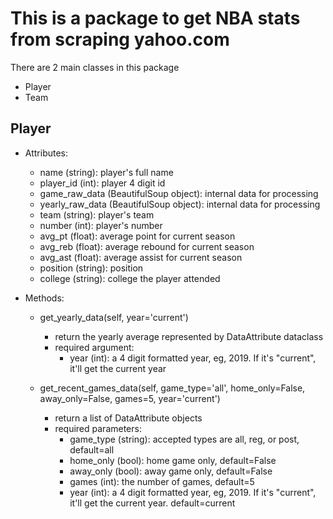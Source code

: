 # This is a package to get NBA stats from scraping yahoo.com

There are 2 main classes in this package
* Player
* Team

## Player
* Attributes:
  * name (string):                              player's full name
  * player_id (int):                            player 4 digit id
  * game_raw_data (BeautifulSoup object):       internal data for processing
  * yearly_raw_data (BeautifulSoup object):     internal data for processing
  * team (string):                              player's team
  * number (int):                               player's number
  * avg_pt (float):                             average point for current season
  * avg_reb (float):                            average rebound for current season
  * avg_ast (float):                            average assist for current season
  * position (string):                          position
  * college (string):                           college the player attended

* Methods:
  * get_yearly_data(self, year='current')
    * return the yearly average represented by DataAttribute dataclass
	* required argument:
	  * year (int): a 4 digit formatted year, eg, 2019. If it's "current", it'll get the current year

  * get_recent_games_data(self, game_type='all', home_only=False, away_only=False, games=5, year='current')
    * return a list of DataAttribute objects
	* required parameters:
	  * game_type (string): accepted types are all, reg, or post, default=all
      * home_only (bool):   home game only, default=False
      * away_only (bool):   away game only, default=False
      * games (int):        the number of games, default=5
      * year (int):         a 4 digit formatted year, eg, 2019. If it's "current", it'll get the current year. default=current
